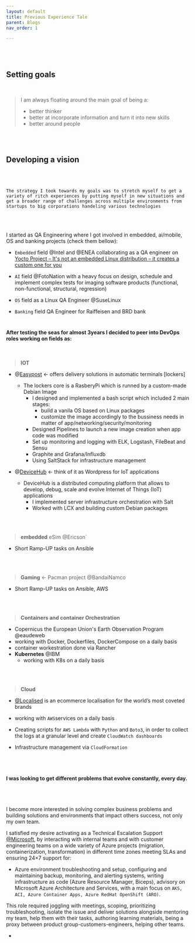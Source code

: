 ```yaml
---
layout: default
title: Previous Experience Tale
parent: Blogs
nav_order: 1

---
```


<br />
<br />


## Setting goals

<br />

> I am always floating around the main  goal of being a:
>
> - better thinker
> - better at incorporate information and turn it into new skills
> - better around people
>
> 

<br />
<br />



## Developing a vision 

<br />
<br />

```forth
The strategy I took towards my goals was to stretch myself to get a variety of ritch experiences by putting myself in new situations and get a broader range of challenges across multiple environments from startups to big corporations handeling various technologies
```



<br />
<br />

I started as QA Engineering where I got involved in embedded, ai/mobile, OS and banking projects (check them bellow):

- `Embedded` field @Intel and @ENEA collaborating as a QA engineer on [Yocto Project – It's not an embedded Linux distribution – it creates a custom one for you](https://www.yoctoproject.org/)

- `AI` field @FotoNation  with a heavy focus on design, schedule and implement complex tests for imaging software products (functional, non-functional, structural, regression)

- `OS` field as a Linux QA Engineer @SuseLinux

- `Banking` field QA Engineer for Raiffeisen and BRD bank
  <br />
  <br />



### 

#### After testing the seas for almost 3years I decided to **peer** into DevOps roles working on fields as:

<br/>

>  **IOT**  

- @[Easypost](https://easypost.ro/) <- offers delivery solutions in automatic terminals [lockers]
  -  The lockers core is a RasberyPi which is runned by a custom-made Debian Image
     -  I designed and implemented a bash script which included 2 main stages:
        -  build a vanila OS based on Linux packages
        -  customize the image accordingly to the bussiness needs in matter of app/networking/security/monitoring
     -  Designed Pipelines to launch a new image creation when app code was modified
     -  Set up monitoring and logging with ELK, Logstash, FileBeat and Sensu 
     -  Graphite and Grafana/Influxdb
     -  Using SaltStack for infrastructure management

- @[DeviceHub](https://www.linkedin.com/company/devicehub-net/about/) <- think of it as Wordpress for IoT applications
     - DeviceHub is a distributed computing platform that allows to develop, debug, scale and evolve Internet of Things (IoT) applications 
       -  I implemented server infrastructure orchestration with Salt
       -  Worked with LCX and building custom Debian packages

<br/>

<br/>

> **embedded** eSim @Ericson`

   - Short Ramp-UP tasks on Ansible

<br/>

<br/>

>  **Gaming** <- Pacman project @BandaiNamco

   - Short Ramp-UP tasks on Ansible, AWS

<br/>

<br/>

>  **Containers and container Orchestration** 

-  Copernicus the European Union's Earth Observation Program  @eaudeweb
  - working with Docker, Dockerfiles, DockerCompose on a daily basis
  - container workestration done via Rancher
- **Kubernetes** @IBM
     - working with K8s on a daily basis

<br/>

<br/>

>  **Cloud** 

-  [@Localised](https://www.localised.com/)  is an ecommerce localisation for the world’s most coveted brands

  - working with `AWS`services on a daily basis
  - Creating scripts for `AWS Lambda` with `Python` and `Boto3`, in order to collect the logs at a granular level and create `CloudWatch dashboards`
  - Infrastructure management via `CloudFormation`

  

 <br/>

<br/>



#### I was looking to get different problems  that evolve constantly, every day.

 <br/>

<br/>

I become more interested in solving complex business problems  and building solutions and environments that impact others success, not only my own team.

I satisfied my desire activating as a Technical Escalation Support [@Microsoft](https://docs.microsoft.com/en-us/azure/aks/), by interacting with internal teams and with customer engineering teams on a wide variety of Azure projects (migration, containerization, transformation) in different time zones meeting SLAs and ensuring 24×7 support for:
  - Azure environment troubleshooting and setup, configuring and maintaining backup, monitoring, and alerting systems, writing infrastructure as code (Azure Resource Manager, Biceps), advisory on Microsoft Azure Architecture and Services, with a main focus on `AKS, ACI, Azure Container Apps, Azure RedHat OpenShift (ARO)`.

This role required joggling with meetings, scoping, prioritizing troubleshooting, isolate the issue and deliver  solutions alongside mentoring my  team, help them with their tasks, authoring learning materials, being a proxy between product group-customers-engineers,  helping other teams. 



- <br />
  <br />
